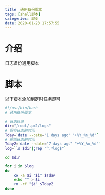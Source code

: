 ```yaml
---
title: 通用备份脚本
tags: [shell脚本]
categories: 脚本
date: 2020-01-23 17:57:55
---
```


# 介绍

日志备份通用脚本

# 脚本

以下脚本添加到定时任务即可

```bash
#!/usr/bin/bash
# 通用备份脚本

# 日志目录
dir="/root/.pm2/logs"
# 保存日志的时间
Tday=`date --date="1 days ago" "+%Y_%m_%d"`
# 删除日志的时间
Tday2=`date --date="7 days ago" "+%Y_%m_%d"`
log=`ls $dir|grep "^.*log$"`

cd $dir

for i in $log
do
	cp -a $i "$i"_$Tday
	echo "" > $i
	rm -rf "$i"_$Tday2 
done
```

